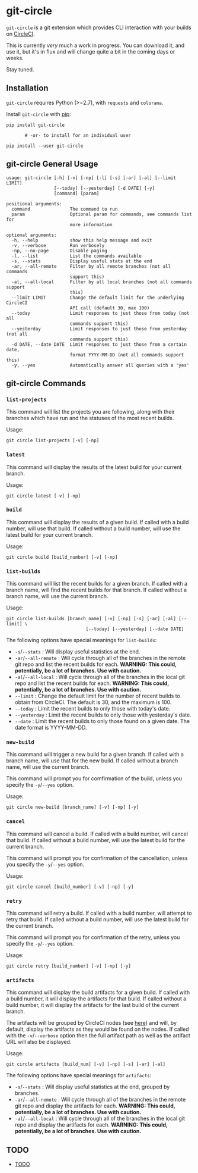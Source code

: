 # git-circle

`git-circle` is a git extension which provides CLI interaction with
your builds on [CircleCI](https://circleci.com/).

This is currently *very* much a work in progress. You can download it, and use
it, but it's in flux and will change quite a bit in the coming days or weeks.

Stay tuned.

## Installation

`git-circle` requires Python (>=2.7), with `requests` and `colorama`.

Install `git-circle` with [pip](https://pypi.python.org/pypi/pip):

```
pip install git-circle

       # -or- to install for an individual user

pip install --user git-circle
```

## git-circle General Usage

```
usage: git-circle [-h] [-v] [-np] [-l] [-s] [-ar] [-al] [--limit LIMIT]
                  [--today] [--yesterday] [-d DATE] [-y]
                  [command] [param]

positional arguments:
  command               The command to run
  param                 Optional param for commands, see commands list for
                        more information

optional arguments:
  -h, --help            show this help message and exit
  -v, --verbose         Run verbosely
  -np, --no-page        Disable paging
  -l, --list            List the commands available
  -s, --stats           Display useful stats at the end
  -ar, --all-remote     Filter by all remote branches (not all commands
                        support this)
  -al, --all-local      Filter by all local branches (not all commands support
                        this)
  --limit LIMIT         Change the default limit for the underlying CircleCI
                        API call (default 30, max 100)
  --today               Limit responses to just those from today (not all
                        commands support this)
  --yesterday           Limit responses to just those from yesterday (not all
                        commands support this)
  -d DATE, --date DATE  Limit responses to just those from a certain date,
                        format YYYY-MM-DD (not all commands support this)
  -y, --yes             Automatically answer all queries with a 'yes'
```

## git-circle Commands

### `list-projects`

This command will list the projects you are following, along with their
branches which have run and the statuses of the most recent builds.

Usage:

```
git circle list-projects [-v] [-np]
```

### `latest`

This command will display the results of the latest build for your current
branch.

Usage:

```
git circle latest [-v] [-np]
```

### `build`

This command will display the results of a given build. If called with a build
number, will use that build. If called without a build number, will use the
latest build for your current branch.

Usage:

```
git circle build [build_number] [-v] [-np]
```

### `list-builds`

This command will list the recent builds for a given branch. If called with a
branch name, will find the recent builds for that branch. If called without a
branch name, will use the current branch.

Usage:

```
git circle list-builds [branch_name] [-v] [-np] [-s] [-ar] [-al] [--limit] \
                              [--today] [--yesterday] [--date DATE]
```

The following options have special meanings for `list-builds`:

* `-s`/`--stats` : Will display useful statistics at the end.
* `-ar`/`--all-remote` : Will cycle through all of the branches in the
remote git repo and list the recent builds for each. **WARNING: This could,
potentially, be a lot of branches. Use with caution.**
* `-al`/`--all-local` : Will cycle through all of the branches in the local
git repo and list the recent builds for each. **WARNING: This could,
potentially, be a lot of branches. Use with caution.**
* `--limit` : Change the default limit for the number of recent builds to
obtain from CircleCI. The default is 30, and the maximum is 100.
* `--today` : Limit the recent builds to only those with today's date.
* `--yesterday` : Limit the recent builds to only those with yesterday's date.
* `--date` : Limit the recent builds to only those found on a given date. The
date format is YYYY-MM-DD.

### `new-build`

This command will trigger a new build for a given branch. If called with a
branch name, will use that for the new build. If called without a branch name,
will use the current branch.

This command will prompt you for comfirmation of the build, unless you specify
the `-y`/`--yes` option.

Usage:

```
git circle new-build [branch_name] [-v] [-np] [-y]
```

### `cancel`

This command will cancel a build. If called with a build number, will cancel
that build. If called without a build number, will use the latest build for the
current branch.

This command will prompt you for confirmation of the cancellation, unless you
specify the `-y`/`--yes` option.

Usage:

```
git circle cancel [build_number] [-v] [-np] [-y]
```

### `retry`

This command will retry a build. If called with a build number, will attempt
to retry that build. If called without a build number, will use the latest
build for the current branch.

This command will prompt you for confirmation of the retry, unless you specify
the `-y`/`--yes` option.

Usage:

```
git circle retry [build_number] [-v] [-np] [-y]
```

### `artifacts`

This command will display the build artifacts for a given build. If called with
a build number, it will display the artifacts for that build. If called without
a build number, it will display the artifacts for the last build of the current
branch.

The artifacts will be grouped by CircleCI nodes (see
[here](https://circleci.com/docs/setting-up-parallelism)) and will, by default,
display the artifacts as they would be found on the nodes. If called with the
`-v`/`--verbose` option then the full artifact path as well as the artifact
URL will also be displayed.

Usage:

```
git circle artifacts [build_num] [-v] [-np] [-s] [-ar] [-al]
```

The following options have special meanings for `artifacts`:

* `-s`/`--stats` : Will display useful statistics at the end, grouped by
branches.
* `-ar`/`--all-remote` : Will cycle through all of the branches in the remote
git repo and display the artifacts for each. **WARNING: This could,
potentially, be a lot of branches. Use with caution.**
* `-al`/`--all-local` : Will cycle through all of the branches in the local
git repo and display the artifacts for each. **WARNING: This could,
potentially, be a lot of branches. Use with caution.**

## TODO

* [TODO](TODO.md)

